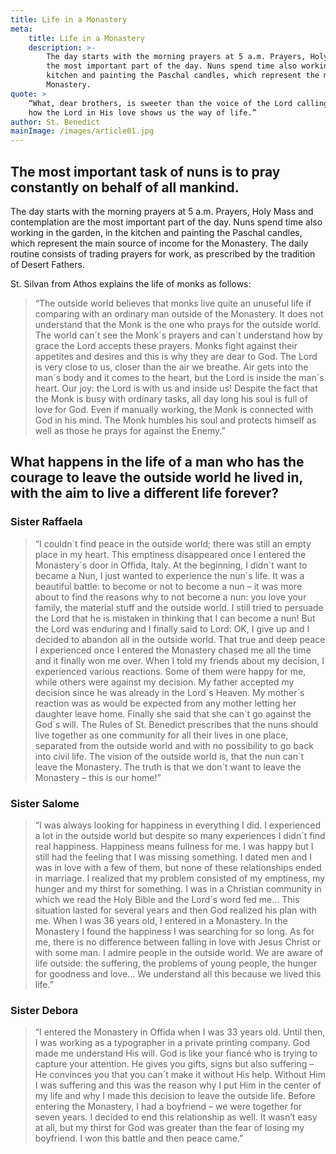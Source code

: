 ```yaml
---
title: Life in a Monastery
meta:
    title: Life in a Monastery
    description: >-
        The day starts with the morning prayers at 5 a.m. Prayers, Holy Mass and contemplation are
        the most important part of the day. Nuns spend time also working in the garden, in the
        kitchen and painting the Paschal candles, which represent the main source of income for the
        Monastery.
quote: >
    “What, dear brothers, is sweeter than the voice of the Lord calling to us? See
    how the Lord in His love shows us the way of life.”
author: St. Benedict
mainImage: /images/article01.jpg
---
```


## The most important task of nuns is to pray constantly on behalf of all mankind.

The day starts with the morning prayers at 5 a.m. Prayers, Holy Mass
and contemplation are the most important part of the day. Nuns spend
time also working in the garden, in the kitchen and painting the
Paschal candles, which represent the main source of income for the
Monastery. The daily routine consists of trading prayers for work, as
prescribed by the tradition of Desert Fathers.

St. Silvan from Athos explains the life of monks as follows:

> “The outside world believes that monks live quite an unuseful life if comparing with an ordinary
> man outside of the Monastery. It does not understand that the Monk is the one who prays for
> the outside world. The world can´t see the Monk´s prayers and can´t understand how by grace
> the Lord accepts these prayers. Monks fight against their appetites and desires and this is why
> they are dear to God. The Lord is very close to us, closer than the air we breathe. Air gets into
> the man´s body and it comes to the heart, but the Lord is inside the man´s heart. Our joy: the
> Lord is with us and inside us! Despite the fact that the Monk is busy with ordinary tasks, all
> day long his soul is full of love for God. Even if manually working, the Monk is connected with
> God in his mind. The Monk humbles his soul and protects himself as well as those he prays for
> against the Enemy.”

## What happens in the life of a man who has the courage to leave the outside world he lived in, with the aim to live a different life forever?

### Sister Raffaela

> “I couldn´t find peace in the outside world; there was still an empty place in my heart. This
> emptiness disappeared once I entered the Monastery´s door in Offida, Italy. At the beginning, I
> didn´t want to became a Nun, I just wanted to experience the nun´s life. It was a beautiful
> battle: to become or not to become a nun – it was more about to find the reasons why to not
> become a nun: you love your family, the material stuff and the outside world. I still tried to
> persuade the Lord that he is mistaken in thinking that I can become a nun! But the Lord was
> enduring and I finally said to Lord: OK, I give up and I decided to abandon all in the outside
> world. That true and deep peace I experienced once I entered the Monastery chased me all the
> time and it finally won me over. When I told my friends about my decision, I experienced various
> reactions. Some of them were happy for me, while others were against my decision. My father
> accepted my decision since he was already in the Lord´s Heaven. My mother´s reaction was as
> would be expected from any mother letting her daughter leave home. Finally she said that she
> can´t go against the God´s will. The Rules of St. Benedict prescribes that the nuns should live
> together as one community for all their lives in one place, separated from the outside world and
> with no possibility to go back into civil life. The vision of the outside world is, that the nun
> can´t leave the Monastery. The truth is that we don´t want to leave the Monastery – this is our
> home!”

### Sister Salome

> “I was always looking for happiness in everything I did. I experienced a lot in the outside
> world but despite so many experiences I didn´t find real happiness. Happiness means fullness for
> me. I was happy but I still had the feeling that I was missing something. I dated men and I was
> in love with a few of them, but none of these relationships ended in marriage. I realized that
> my problem consisted of my emptiness, my hunger and my thirst for something. I was in a
> Christian community in which we read the Holy Bible and the Lord´s word fed me… This situation
> lasted for several years and then God realized his plan with me. When I was 36 years old, I
> entered in a Monastery. In the Monastery I found the happiness I was searching
> for so long. As for me, there is no difference between falling in love with Jesus Christ or with
> some man. I admire people in the outside world. We are aware of life outside: the suffering, the
> problems of young people, the hunger for goodness and love… We understand all
> this because we lived this life.”

### Sister Debora

> “I entered the Monastery in Offida when I was 33 years old. Until then, I was working as a
> typographer in a private printing company. God made me understand His will. God is like your
> fiancé who is trying to capture your attention. He gives you gifts, signs but also suffering –
> He convinces you that you can´t make it without His help. Without Him I was suffering and this
> was the reason why I put Him in the center of my life and why I made this decision to leave
> the outside life. Before entering the Monastery, I had a boyfriend – we were together for seven
> years. I decided to end this relationship as well. It wasn’t easy at all, but my thirst for God
> was greater than the fear of losing my boyfriend. I won this battle and then peace came.”
